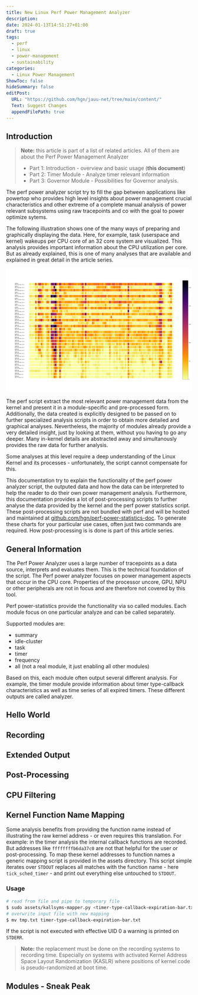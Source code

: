 ```yaml
---
title: New Linux Perf Power Management Analyzer
description:
date: 2024-01-13T14:51:27+01:00
draft: true
tags:
  - perf
  - linux
  - power-management
  - sustainability
categories:
  - Linux Power Management
ShowToc: false
hideSummary: false
editPost:
  URL: "https://github.com/hgn/jauu-net/tree/main/content/"
  Text: Suggest Changes
  appendFilePath: true
---
```


## Introduction

> **Note:** this article is part of a list of related articles. All of them are
> about the Perf Power Management Analyzer
> - Part 1: Introduction - overview and basic usage (**this document**)
> - Part 2: Timer Module - Analyze timer relevant information
> - Part 3: Governor Module - Possibilities for Governor analysis.

The perf power analyzer script try to fill the gap between applications like
powertop who provides high level insights about power management crucial
characteristics and other extreme of a complete manual analysis of power
relevant subsystems using raw tracepoints and co with the goal to power
optimize sytems.

The following illustration shows one of the many ways of preparing and
graphically displaying the data. Here, for example, task (userspace and kernel)
wakeups per CPU core of an 32 core system are visualized. This analysis
provides important information about the CPU utilization per core. But as
already explained, this is one of many analyses that are available and
explained in great detail in the article series.

[![desc](cover.png)](cover.png)

The perf script extract the most relevant power management data from the
kernel and present it in a module-specific and pre-processed form.
Additionally, the data created is explicitly designed to be passed on to
further specialized analysis scripts in order to obtain more detailed and
graphical analyses. Nevertheless, the majority of modules already provide a
very detailed insight, just by looking at them, without you having to go any
deeper. Many in-kernel details are abstracted away and simultanously provides
the raw data for further analysis.

Some analyses at this level require a deep understanding of the Linux Kernel
and its processes - unfortunately, the script cannot compensate for this.

This documentation try to explain the functionality of the perf power analyzer
script, the outputed data and how the data can be interpreted to help the
reader to do their own power management analysis. Furthermore, this
documentation provides a lot of post-processing scripts to further analyse the
data provided by the kernel and the perf power statistics script. These
post-processing scripts are not bundled with perf and will be hosted and maintained at
[github.com/hgn/perf-power-statistics-doc](https://github.com/hgn/perf-power-statistics-doc).
To generate these charts for your particular use cases, often just two commands
are required. How post-processing is is done is part of this article series.

## General Information

The Perf Power Analyzer uses a large number of tracepoints as a data source,
interprets and evaluates them. This is the technical foundation of the script.
The Perf power analyzer focuses on power management aspects that occur in the
CPU core. Properties of the processor uncore, GPU, NPU or other peripherals are
not in focus and are therefore not covered by this tool.

Perf power-statistics provide the functionality via so called modules. Each
module focus on one particular analyze and can be called separately.

Supported modules are:

- summary
- idle-cluster
- task
- timer
- frequency
- all (not a real module, it just enabling all other modules)

Based on this, each module often output several different analysis. For
example, the timer module provide information about timer type-callback
characteristics as well as time series of all expired timers. These different
outputs are called analyzer.

## Hello World

## Recording

## Extended Output

## Post-Processing

## CPU Filtering

## Kernel Function Name Mapping

Some analysis benefits from providing the function name instead of illustrating
the raw kernel address - or even requires this translation. For example: in the
timer analysis the internal callback functions are recorded. But addresses like
`ffffffffb6da37c0` are not that helpful for the user or post-processing. To map
these kernel addresses to function names a generic mapping script is provided
in the assets directory. This script simple iterates over `STDOUT` replaces all
matches with the function name - here `tick_sched_timer` - and print out
everything else untouched to `STDOUT`.

### Usage

```bash
# read from file and pipe to temporary file
$ sudo assets/kallsyms-mapper.py <timer-type-callback-expiration-bar.txt >tmp.txt
# overwrite input file with new mapping
$ mv tmp.txt timer-type-callback-expiration-bar.txt
```

If the script is not executed with effective UID 0 a warning is printed on `STDERR`.

> **Note:** the replacement must be done on the recording systems to recording
> time. Especially on systems with activated Kernel Address Space Layout
> Randomization (KASLR) where positions of kernel code is pseudo-randomized at
> boot time.

## Modules - Sneak Peak

